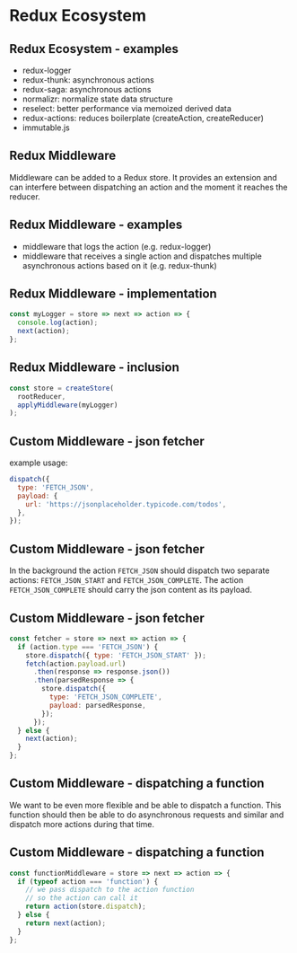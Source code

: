 # Redux Ecosystem

## Redux Ecosystem - examples

- redux-logger
- redux-thunk: asynchronous actions
- redux-saga: asynchronous actions
- normalizr: normalize state data structure
- reselect: better performance via memoized derived data
- redux-actions: reduces boilerplate (createAction, createReducer)
- immutable.js

## Redux Middleware

Middleware can be added to a Redux store. It provides an extension and can interfere between dispatching an action and the moment it reaches the reducer.

## Redux Middleware - examples

- middleware that logs the action (e.g. redux-logger)
- middleware that receives a single action and dispatches multiple asynchronous actions based on it (e.g. redux-thunk)

## Redux Middleware - implementation

```js
const myLogger = store => next => action => {
  console.log(action);
  next(action);
};
```

## Redux Middleware - inclusion

```ts
const store = createStore(
  rootReducer,
  applyMiddleware(myLogger)
);
```

## Custom Middleware - json fetcher

example usage:

```js
dispatch({
  type: 'FETCH_JSON',
  payload: {
    url: 'https://jsonplaceholder.typicode.com/todos',
  },
});
```

## Custom Middleware - json fetcher

In the background the action `FETCH_JSON` should dispatch two separate actions: `FETCH_JSON_START` and `FETCH_JSON_COMPLETE`. The action `FETCH_JSON_COMPLETE` should carry the json content as its payload.

## Custom Middleware - json fetcher

```js
const fetcher = store => next => action => {
  if (action.type === 'FETCH_JSON') {
    store.dispatch({ type: 'FETCH_JSON_START' });
    fetch(action.payload.url)
      .then(response => response.json())
      .then(parsedResponse => {
        store.dispatch({
          type: 'FETCH_JSON_COMPLETE',
          payload: parsedResponse,
        });
      });
  } else {
    next(action);
  }
};
```

## Custom Middleware - dispatching a function

We want to be even more flexible and be able to dispatch a function. This function should then be able to do asynchronous requests and similar and dispatch more actions during that time.

## Custom Middleware - dispatching a function

```js
const functionMiddleware = store => next => action => {
  if (typeof action === 'function') {
    // we pass dispatch to the action function
    // so the action can call it
    return action(store.dispatch);
  } else {
    return next(action);
  }
};
```
